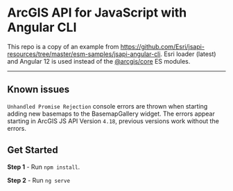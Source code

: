 # ArcGIS API for JavaScript with Angular CLI

This repo is a copy of an example from https://github.com/Esri/jsapi-resources/tree/master/esm-samples/jsapi-angular-cli.
Esri loader (latest) and  Angular 12 is used instead of the [@arcgis/core](https://www.npmjs.com/package/@arcgis/core) ES modules. 

---
## Known issues

`Unhandled Promise Rejection` console errors are thrown when starting adding new basemaps to the BasemapGallery widget.
The errors appear starting in ArcGIS JS API Version `4.18`, previous versions work without the errors.

## Get Started

**Step 1** - Run `npm install`. 

**Step 2** - Run `ng serve`